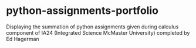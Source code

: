 # python-assignments-portfolio

Displaying the summation of python assignments given during calculus component of IA24 (Integrated Science McMaster University) completed by Ed Hagerman

